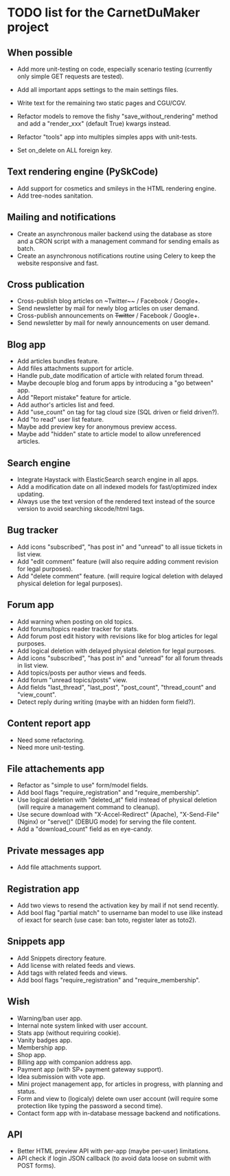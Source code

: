 # TODO list for the CarnetDuMaker project

## When possible

- Add more unit-testing on code, especially scenario testing (currently only simple GET requests are tested).
- Add all important apps settings to the main settings files.
- Write text for the remaining two static pages and CGU/CGV.
- Refactor models to remove the fishy "save_without_rendering" method and add a "render_xxx" (default True) kwargs instead.
- Refactor "tools" app into multiples simples apps with unit-tests.

- Set on_delete on ALL foreign key.

## Text rendering engine (PySkCode)

- Add support for cosmetics and smileys in the HTML rendering engine.
- Add tree-nodes sanitation.

## Mailing and notifications

- Create an asynchronous mailer backend using the database as store and a CRON script with a management command for sending emails as batch.
- Create an asynchronous notifications routine using Celery to keep the website responsive and fast.

## Cross publication

- Cross-publish blog articles on ~Twitter~~ / Facebook / Google+.
- Send newsletter by mail for newly blog articles on user demand.
- Cross-publish announcements on ~~Twitter~~ / Facebook / Google+.
- Send newsletter by mail for newly announcements on user demand.

## Blog app

- Add articles bundles feature.
- Add files attachments support for article.
- Handle pub_date modification of article with related forum thread.
- Maybe decouple blog and forum apps by introducing a "go between" app.
- Add "Report mistake" feature for article.
- Add author's articles list and feed.
- Add "use_count" on tag for tag cloud size (SQL driven or field driven?).
- Add "to read" user list feature.
- Maybe add preview key for anonymous preview access.
- Maybe add "hidden" state to article model to allow unreferenced articles.

## Search engine

- Integrate Haystack with ElasticSearch search engine in all apps.
- Add a modification date on all indexed models for fast/optimized index updating.
- Always use the text version of the rendered text instead of the source version to avoid searching skcode/html tags.

## Bug tracker

- Add icons "subscribed", "has post in" and "unread" to all issue tickets in list view.
- Add "edit comment" feature (will also require adding comment revision for legal purposes).
- Add "delete comment" feature. (will require logical deletion with delayed physical deletion for legal purposes).

## Forum app

- Add warning when posting on old topics.
- Add forums/topics reader tracker for stats.
- Add forum post edit history with revisions like for blog articles for legal purposes.
- Add logical deletion with delayed physical deletion for legal purposes.
- Add icons "subscribed", "has post in" and "unread" for all forum threads in list view.
- Add topics/posts per author views and feeds.
- Add forum "unread topics/posts" view.
- Add fields "last_thread", "last_post", "post_count", "thread_count" and "view_count".
- Detect reply during writing (maybe with an hidden form field?).

## Content report app

- Need some refactoring.
- Need more unit-testing.

## File attachements app

- Refactor as "simple to use" form/model fields.
- Add bool flags "require_registration" and "require_membership".
- Use logical deletion with "deleted_at" field instead of physical deletion (will require a management command to cleanup).
- Use secure download with "X-Accel-Redirect" (Apache), "X-Send-File" (Nginx) or "serve()" (DEBUG mode) for serving the file content.
- Add a "download_count" field as en eye-candy.

## Private messages app

- Add file attachments support.

## Registration app

- Add two views to resend the activation key by mail if not send recently.
- Add bool flag "partial match" to username ban model to use ilike instead of iexact for search (use case: ban toto, register later as toto2).

## Snippets app

- Add Snippets directory feature.
- Add license with related feeds and views.
- Add tags with related feeds and views.
- Add bool flags "require_registration" and "require_membership".

## Wish

- Warning/ban user app.
- Internal note system linked with user account.
- Stats app (without requiring cookie).
- Vanity badges app.
- Membership app.
- Shop app.
- Billing app with companion address app.
- Payment app (with SP+ payment gateway support).
- Idea submission with vote app.
- Mini project management app, for articles in progress, with planning and status.
- Form and view to (logicaly) delete own user account (will require some protection like typing the password a second time).
- Contact form app with in-database message backend and notifications.

## API

- Better HTML preview API with per-app (maybe per-user) limitations.
- API check if login JSON callback (to avoid data loose on submit with POST forms).
